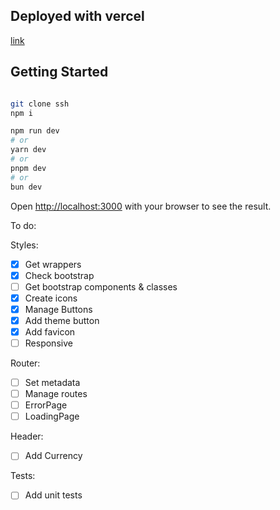 ## Deployed with vercel

[link]()

## Getting Started

```bash

git clone ssh
npm i

```

```bash
npm run dev
# or
yarn dev
# or
pnpm dev
# or
bun dev
```

Open [http://localhost:3000](http://localhost:3000) with your browser to see the result.

To do:

Styles:

- [x] Get wrappers
- [x] Check bootstrap
- [ ] Get bootstrap components & classes
- [x] Create icons
- [x] Manage Buttons
- [x] Add theme button
- [x] Add favicon
- [ ] Responsive

Router:

- [ ] Set metadata
- [ ] Manage routes
- [ ] ErrorPage
- [ ] LoadingPage

Header:

- [ ] Add Currency

Tests:

- [ ] Add unit tests
